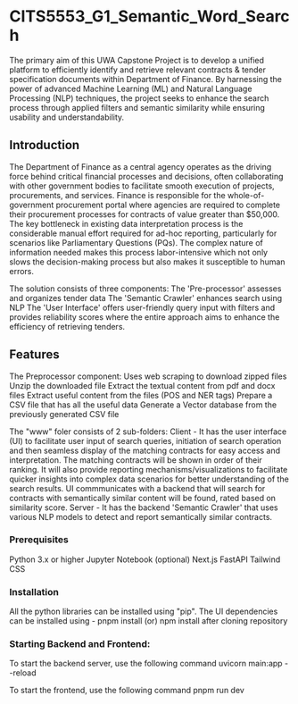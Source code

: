 # CITS5553_G1_Semantic_Word_Search

The primary aim of this UWA Capstone Project is to develop a unified platform to efficiently identify and retrieve relevant contracts & tender specification documents within Department of Finance.
By harnessing the power of advanced Machine Learning (ML) and Natural Language Processing (NLP) techniques, the project seeks to enhance the search process through applied filters and semantic similarity while ensuring usability and understandability.

## Introduction
The Department of Finance as a central agency operates as the driving force behind critical financial processes and decisions, often collaborating with other government bodies to facilitate smooth execution of projects, procurements, and services.
Finance is responsible for the whole-of-government procurement portal where agencies are required to complete their procurement processes for contracts of value greater than $50,000.
The key bottleneck in existing data interpretation process is the considerable manual effort required for ad-hoc reporting, particularly for scenarios like Parliamentary Questions (PQs).
The complex nature of information needed makes this process labor-intensive which not only slows the decision-making process but also makes it susceptible to human errors.

The solution consists of three components:
  The 'Pre-processor' assesses and organizes tender data
  The 'Semantic Crawler' enhances search using NLP
  The 'User Interface' offers user-friendly query input with filters and provides reliability scores where the entire approach aims to enhance the efficiency of retrieving tenders. 

## Features
The Preprocessor component:
  Uses web scraping to download zipped files 
  Unzip the downloaded file 
  Extract the textual content from pdf and docx files 
  Extract useful content from the files (POS and NER tags) 
  Prepare a CSV file that has all the useful data 
  Generate a Vector database from the previously generated CSV file 

The "www" foler consists of 2 sub-folders:
  Client -  It has the user interface (UI) to facilitate user input of search queries, initiation of search operation and then seamless display of the matching contracts for easy access and interpretation. The matching contracts will be shown in order of their ranking.
            It will also provide reporting mechanisms/visualizations to facilitate quicker insights into complex data scenarios for better understanding of the search results.
            UI commmunicates with a backend that will search for contracts with semantically similar content will be found, rated based on similarity score.
    Server - It has the backend 'Semantic Crawler' that uses various NLP models to detect and report semantically similar contracts.


### Prerequisites
Python 3.x or higher 
Jupyter Notebook (optional)
Next.js 
FastAPI 
Tailwind CSS 

### Installation
All the python libraries can be installed using "pip".
The UI dependencies can be installed using - pnpm install (or) npm install after cloning repository

### Starting Backend and Frontend: 

To start the backend server, use the following command 
  uvicorn main:app --reload 

To start the frontend, use the following command 
  pnpm run dev 
